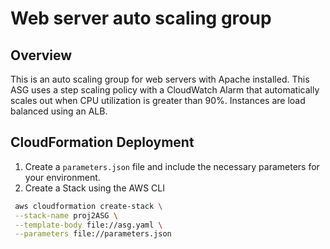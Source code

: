 # Web server auto scaling group

## Overview

This is an auto scaling group for web servers with Apache installed. This ASG uses a step scaling policy with a CloudWatch Alarm that automatically scales out when CPU utilization is greater than 90%. Instances are load balanced using an ALB.

## CloudFormation Deployment

1. Create a `parameters.json` file and include the necessary parameters for your environment.
2. Create a Stack using the AWS CLI

```bash
 aws cloudformation create-stack \
 --stack-name proj2ASG \
 --template-body file://asg.yaml \
 --parameters file://parameters.json
```
